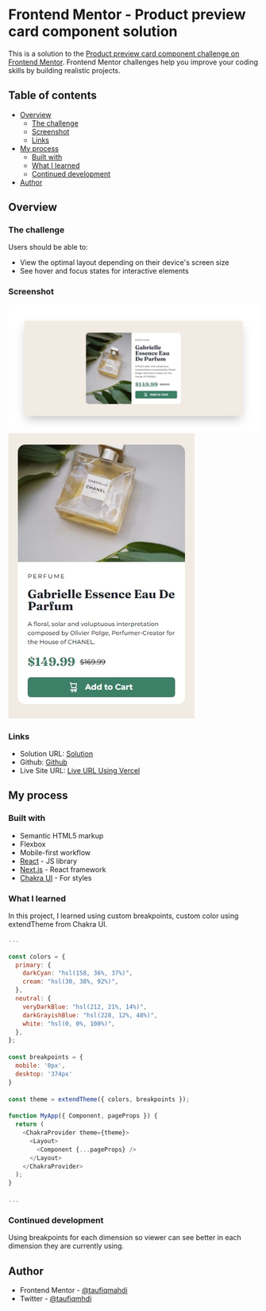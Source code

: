 # Frontend Mentor - Product preview card component solution

This is a solution to the [Product preview card component challenge on Frontend Mentor](https://www.frontendmentor.io/challenges/product-preview-card-component-GO7UmttRfa). Frontend Mentor challenges help you improve your coding skills by building realistic projects. 

## Table of contents

- [Overview](#overview)
  - [The challenge](#the-challenge)
  - [Screenshot](#screenshot)
  - [Links](#links)
- [My process](#my-process)
  - [Built with](#built-with)
  - [What I learned](#what-i-learned)
  - [Continued development](#continued-development)
- [Author](#author)

## Overview

### The challenge

Users should be able to:

- View the optimal layout depending on their device's screen size
- See hover and focus states for interactive elements

### Screenshot

![](./screenshot.jpeg)
![](./screenshot2.jpeg)

### Links

- Solution URL: [Solution](https://www.frontendmentor.io/solutions/product-preview-card-component-using-next-js-tHwhp4tusG)
- Github: [Github](https://github.com/taufiqmahdi/Product-Preview-Card-Component-Next-JS)
- Live Site URL: [Live URL Using Vercel](https://product-preview-card-component-next-js.vercel.app/)

## My process

### Built with

- Semantic HTML5 markup
- Flexbox
- Mobile-first workflow
- [React](https://reactjs.org/) - JS library
- [Next.js](https://nextjs.org/) - React framework
- [Chakra UI](https://chakra-ui.com/) - For styles

### What I learned

In this project, I learned using custom breakpoints, custom color using extendTheme from Chakra UI.

```js
...

const colors = {
  primary: {
    darkCyan: "hsl(158, 36%, 37%)",
    cream: "hsl(30, 38%, 92%)",
  },
  neutral: {
    veryDarkBlue: "hsl(212, 21%, 14%)",
    darkGrayishBlue: "hsl(228, 12%, 48%)",
    white: "hsl(0, 0%, 100%)",
  },
};

const breakpoints = {
  mobile: '0px',
  desktop: '374px'
}

const theme = extendTheme({ colors, breakpoints });

function MyApp({ Component, pageProps }) {
  return (
    <ChakraProvider theme={theme}>
      <Layout>
        <Component {...pageProps} />
      </Layout>
    </ChakraProvider>
  );
}

...
```

### Continued development

Using breakpoints for each dimension so viewer can see better in each dimension they are currently using.

## Author

- Frontend Mentor - [@taufiqmahdi](https://www.frontendmentor.io/profile/taufiqmahdi)
- Twitter - [@taufiqmhdi](https://www.twitter.com/taufiqmhdi)